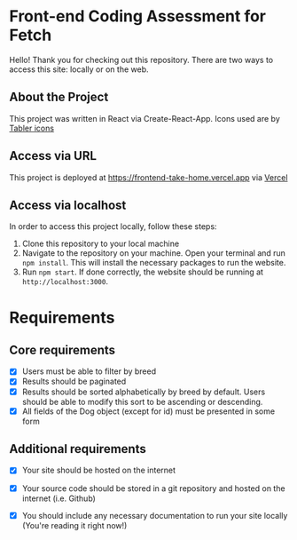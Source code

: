 # Front-end Coding Assessment for Fetch

Hello! Thank you for checking out this repository. There are two ways to access this site: locally or on the web.

## About the Project
This project was written in React via Create-React-App. Icons used are by [Tabler icons](https://tabler-icons.io)

## Access via URL

This project is deployed at https://frontend-take-home.vercel.app via [Vercel](https://vercel.com)

## Access via localhost

In order to access this project locally, follow these steps:

1. Clone this repository to your local machine
2. Navigate to the repository on your machine. Open your terminal and run `npm install`. This will install the necessary packages to run the website.
3. Run `npm start`. If done correctly, the website should be running at `http://localhost:3000`.

# Requirements

## Core requirements

- [X] Users must be able to filter by breed
- [X] Results should be paginated
- [X] Results should be sorted alphabetically by breed by default. Users should be able to modify this sort to be ascending or descending.
- [X] All fields of the Dog object (except for id) must be presented in some form

## Additional requirements

- [X] Your site should be hosted on the internet
- [X] Your source code should be stored in a git repository and hosted on the internet (i.e. Github)
- [X] You should include any necessary documentation to run your site locally (You're reading it right now!)

